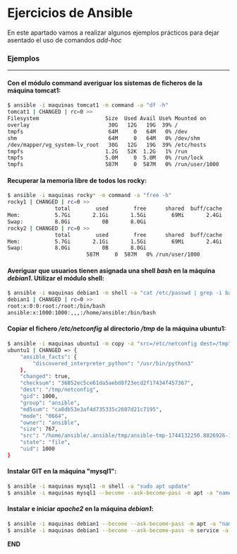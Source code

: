 # Ejercicios de Ansible 

En este apartado vamos a realizar algunos ejemplos prácticos para dejar asentado el uso de comandos *add-hoc*

### Ejemplos
-----

#### Con el módulo **command** averiguar los sistemas de ficheros de la máquina **tomcat1**:

```bash
$ ansible -i maquinas tomcat1 -m command -a "df -h"
tomcat1 | CHANGED | rc=0 >>
Filesystem                     Size  Used Avail Use% Mounted on
overlay                         30G   12G   19G  39% /
tmpfs                           64M     0   64M   0% /dev
shm                             64M     0   64M   0% /dev/shm
/dev/mapper/vg_system-lv_root   30G   12G   19G  39% /etc/hosts
tmpfs                          1.2G   52K  1.2G   1% /run
tmpfs                          5.0M     0  5.0M   0% /run/lock
tmpfs                          587M     0  587M   0% /run/user/1000
```

#### Recuperar la memoria libre de todos los rocky: 

```bash
$ ansible -i maquinas rocky* -m command -a "free -h"
rocky1 | CHANGED | rc=0 >>
               total        used        free      shared  buff/cache   available
Mem:           5.7Gi       2.1Gi       1.5Gi        69Mi       2.4Gi       3.6Gi
Swap:          8.0Gi          0B       8.0Gi
rocky2 | CHANGED | rc=0 >>
               total        used        free      shared  buff/cache   available
Mem:           5.7Gi       2.1Gi       1.5Gi        69Mi       2.4Gi       3.6Gi
Swap:          8.0Gi          0B       8.0Gi
                         587M     0  587M   0% /run/user/1000
```

#### Averiguar que usuarios tienen asignada una shell *bash* en la máquina *debian1*. Utilizar el módulo **shell**:

```bash
$ ansible -i maquinas debian1 -m shell -a "cat /etc/passwd | grep -i bash"
debian1 | CHANGED | rc=0 >>
root:x:0:0:root:/root:/bin/bash
ansible:x:1000:1000:,,,:/home/ansible:/bin/bash
```

#### Copiar el fichero */etc/netconfig* al directorio */tmp* de la máquina ubuntu1:

```bash
$ ansible -i maquinas ubuntu1 -m copy -a "src=/etc/netconfig dest=/tmp"
ubuntu1 | CHANGED => {
    "ansible_facts": {
        "discovered_interpreter_python": "/usr/bin/python3"
    },
    "changed": true,
    "checksum": "36852ec5ce61da5aebd8f23ecd2f17434f457367",
    "dest": "/tmp/netconfig",
    "gid": 1000,
    "group": "ansible",
    "md5sum": "ca8db53e3af4d735335c2607d21c7195",
    "mode": "0664",
    "owner": "ansible",
    "size": 767,
    "src": "/home/ansible/.ansible/tmp/ansible-tmp-1744132250.8826926-15202-227246860359762/source",
    "state": "file",
    "uid": 1000
}
```

#### Instalar GIT en la máquina "mysql1":

```bash
$ ansible -i maquinas mysql1 -m shell -a "sudo apt update"
$ ansible -i maquinas mysql1 --become --ask-become-pass -m apt -a "name=git state=present"
```

#### Instalar e iniciar *apache2* en la máquina *debian1*:

```bash
$ ansible -i maquinas debian1 --become --ask-become-pass -m apt -a "name=apache2 state=present"
$ ansible -i maquinas debian1 --become --ask-become-pass -m service -a "name=apache2 state=restarted"
```


**END**

